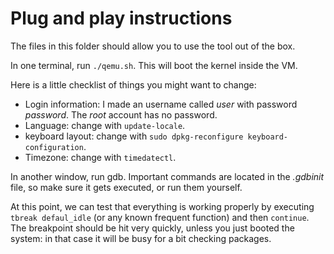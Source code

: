 # Plug and play instructions

The files in this folder should allow you to use the tool out of the box.

In one terminal, run `./qemu.sh`.  This will boot the kernel inside the VM.

Here is a little checklist of things you might want to change:
* Login information: I made an username called *user* with password *password*. The *root* account has no password.
* Language: change with `update-locale`.
* keyboard layout: change with `sudo dpkg-reconfigure keyboard-configuration`.
* Timezone: change with `timedatectl`.

In another window, run gdb. Important commands are located in the *.gdbinit*  file, so make sure it gets executed, or run them yourself.

At this point, we can test that everything is working properly by executing `tbreak defaul_idle` (or any known frequent function) and then `continue`. The breakpoint should be hit very quickly, unless you just booted the system: in that case it will be busy for a bit checking packages.
